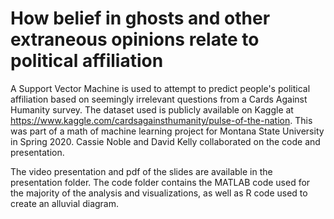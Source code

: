 # How belief in ghosts and other extraneous opinions relate to political affiliation

A Support Vector Machine is used to attempt to predict people's political affiliation based on seemingly irrelevant questions from a Cards Against Humanity survey. The dataset used is publicly available on Kaggle at https://www.kaggle.com/cardsagainsthumanity/pulse-of-the-nation. This was part of a math of machine learning project for Montana State University in Spring 2020. Cassie Noble and David Kelly collaborated on the code and presentation. 

The video presentation and pdf of the slides are available in the presentation folder. The code folder contains the MATLAB code used for the majority of the analysis and visualizations, as well as R code used to create an alluvial diagram.
